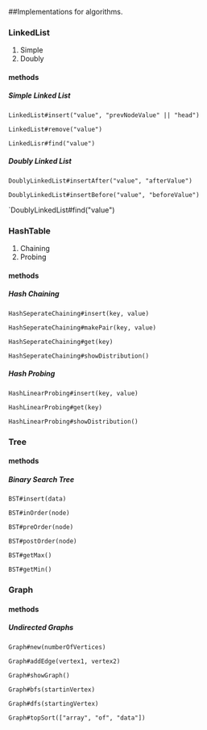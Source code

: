 ##Implementations for algorithms.

### LinkedList
  1. Simple
  2. Doubly

  #### methods

  ##### Simple Linked List
  `LinkedList#insert("value", "prevNodeValue" || "head")`

  `LinkedList#remove("value")`
  
  `LinkedLisr#find("value")`

  ##### Doubly Linked List
  `DoublyLinkedList#insertAfter("value", "afterValue")`
  
  `DoublyLinkedList#insertBefore("value", "beforeValue")`
  
  `DoublyLinkedList#find("value")

### HashTable
  1. Chaining
  2. Probing

  #### methods
  ##### Hash Chaining
  `HashSeperateChaining#insert(key, value)`
  
  `HashSeperateChaining#makePair(key, value)`
  
  `HashSeperateChaining#get(key)`
  
  `HashSeperateChaining#showDistribution()`

  ##### Hash Probing
  `HashLinearProbing#insert(key, value)`

  `HashLinearProbing#get(key)`

  `HashLinearProbing#showDistribution()`

### Tree

  <h4> methods</h4>
  
  ##### Binary Search Tree
  `BST#insert(data)`

  `BST#inOrder(node)`

  `BST#preOrder(node)`

  `BST#postOrder(node)`

  `BST#getMax()`

  `BST#getMin()`

### Graph

  <h4> methods</h4>
  
  ##### Undirected Graphs
  `Graph#new(numberOfVertices)`

  `Graph#addEdge(vertex1, vertex2)`

  `Graph#showGraph()`

  `Graph#bfs(startinVertex)`

  `Graph#dfs(startingVertex)`

  `Graph#topSort(["array", "of", "data"])`

